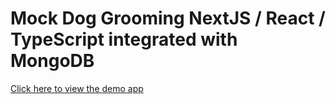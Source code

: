 # Mock Dog Grooming NextJS / React / TypeScript integrated with MongoDB

[Click here to view the demo app](https://dog-grooming-mock.vercel.app/)
